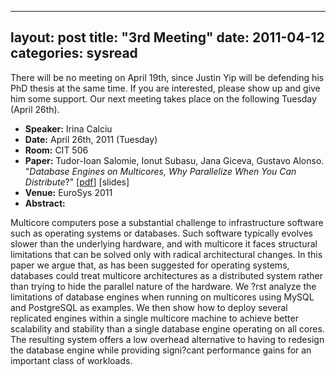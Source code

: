 
---
layout: post
title: "3rd Meeting"
date: 2011-04-12
categories: sysread
---

There will be no meeting on April 19th, since Justin Yip will be defending his PhD thesis at the same time. If you are interested, please show up and give him some support. Our next meeting takes place on the following Tuesday (April 26th).<strong>
</strong>
<ul>
	<li><strong>Speaker:</strong> Irina Calciu</li>
	<li><strong>Date:</strong> April 26th, 2011 (Tuesday)</li>
	<li><strong>Room:</strong> CIT 506</li>
	<li><strong>Paper:</strong> Tudor-Ioan Salomie, Ionut Subasu, Jana Giceva, Gustavo Alonso. "<em>Database Engines on Multicores, Why Parallelize When You Can Distribute</em>?" [<a href="http://eurosys2011.cs.uni-salzburg.at/pdf/eurosys2011-salomie.pdf">pdf</a>] [slides]</li>
	<li><strong>Venue:</strong> EuroSys 2011</li>
	<li><strong>Abstract: </strong></li>
</ul>
Multicore computers pose a substantial challenge to infrastructure software such as operating systems or databases. Such software typically evolves slower than the underlying hardware, and with multicore it faces structural limitations that can be solved only with radical architectural changes. In this paper we argue that, as has been suggested for operating systems, databases could treat multicore architectures as a distributed system rather than trying to hide the parallel nature of the hardware. We ?rst analyze the limitations of database engines when running on multicores using MySQL and PostgreSQL as examples. We then show how to deploy several replicated engines within a single multicore machine to achieve better scalability and stability than a single database engine operating on all cores. The resulting system offers a low overhead alternative to having to redesign the database engine while providing signi?cant performance gains for an important class of workloads.

&nbsp;
